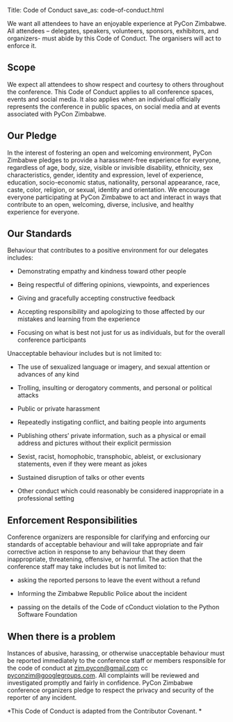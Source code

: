 Title: Code of Conduct
save_as: code-of-conduct.html

We want all attendees to have an enjoyable experience at PyCon Zimbabwe. All attendees – delegates, speakers, volunteers, sponsors, exhibitors, and organizers- must abide by this Code of Conduct. The organisers will act to enforce it.
## Scope
We expect all attendees to show respect and courtesy to others throughout the conference. This Code of Conduct applies to all conference spaces, events and social media. It also applies when an individual officially represents the conference in public spaces, on social media and at events associated with PyCon Zimbabwe.
## Our Pledge

In the interest of fostering an open and welcoming environment, PyCon Zimbabwe pledges to provide a harassment-free experience for everyone, regardless of age, body, size, visible or invisible disability, ethnicity, sex characteristics, gender, identity and expression, level of experience, education, socio-economic status, nationality, personal appearance, race, caste, color, religion, or sexual, identity and orientation. We encourage everyone participating at PyCon Zimbabwe to act and interact in ways that contribute to an open, welcoming, diverse, inclusive, and healthy experience for everyone.

## Our Standards
Behaviour that contributes to a positive environment for our delegates includes:

- Demonstrating empathy and kindness toward other people
  	
- Being respectful of differing opinions, viewpoints, and experiences
  	
- Giving and gracefully accepting constructive feedback
  	
- Accepting responsibility and apologizing to those affected by our mistakes and 	learning from the experience
  	
- Focusing on what is best not just for us as individuals, but for the overall conference participants

Unacceptable behaviour includes but is not limited to:

- The use of sexualized language or imagery, and sexual attention or advances of any kind

- Trolling, insulting or derogatory comments, and personal or political attacks

- Public 	or private harassment
- Repeatedly instigating conflict, and baiting people into arguments
  	
- Publishing others’ private information, such as a physical or email address and	pictures without their explicit permission

- Sexist, racist, homophobic, transphobic, ableist, or exclusionary statements, even if they were meant as jokes

- Sustained disruption of talks or other events
 	
- Other conduct which could reasonably be considered inappropriate in a 	professional setting


## Enforcement Responsibilities

Conference organizers are responsible for clarifying and enforcing our standards of acceptable behaviour and will take appropriate and fair corrective action in response to any behaviour that they deem inappropriate, threatening, offensive, or harmful. The action that the conference staff may take includes but is not limited to:

- asking 	the reported persons to leave the event without a refund
  	
- Informing the Zimbabwe Republic Police about the incident
  	
- passing on the details of the Code of cConduct violation to the Python Software Foundation


## When there is a problem

Instances of abusive, harassing, or otherwise unacceptable behaviour must be reported immediately to the conference staff or members responsible for the code of conduct at zim.pycon@gmail.com cc pyconzim@googlegroups.com. All complaints will be reviewed and investigated promptly and fairly in confidence. PyCon Zimbabwe conference organizers pledge to respect the privacy and security of the reporter of any incident.

*This Code of Conduct is adapted from the Contributor Covenant.
*
